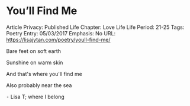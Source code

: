 # You’ll Find Me

Article Privacy: Published
Life Chapter: Love Life
Life Period: 21-25
Tags: Poetry
Entry: 05/03/2017
Emphasis: No
URL: https://lisajytan.com/poetry/youll-find-me/

Bare feet on soft earth

Sunshine on warm skin

And that's where you'll find me

Also probably near the sea

⁃ Lisa T; where I belong